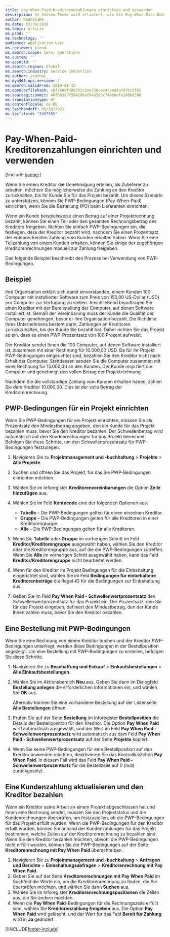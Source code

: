 ```yaml
---
title: Pay-When-Paid-Kreditorenzahlungen einrichten und verwenden
description: In diesem Thema wird erläutert, wie Sie Pay-When-Paid-Bedingungen (PWP) erstellen, damit Sie teilweise Kreditorenzahlungen basierend auf Kundenzahlungen freigeben können.
author: RadhikaRS
ms.date: 03/30/2020
ms.topic: article
ms.prod: ''
ms.technology: ''
audience: Application User
ms.reviewer: kfend
ms.search.scope: Core, Operations
ms.custom: ''
ms.assetid: ''
ms.search.region: Global
ms.search.industry: Service industries
ms.author: andchoi
ms.dyn365.ops.version: 7
ms.search.validFrom: 2019-01-15
ms.openlocfilehash: c6f7888f3803b2c83a72bcac4caed1a7d7bc5f65
ms.sourcegitcommit: 40f68387f594180af64a5e5c748b6efa188bd300
ms.translationtype: HT
ms.contentlocale: de-DE
ms.lasthandoff: 05/10/2021
ms.locfileid: "5997555"
---
```

# <a name="set-up-and-use-pay-when-paid-vendor-payments"></a>Pay-When-Paid-Kreditorenzahlungen einrichten und verwenden

[!include [banner](../includes/banner.md)]

Wenn Sie einem Kreditor die Genehmigung erteilen, als Zulieferer zu arbeiten, möchten Sie möglicherweise die Zahlung an den Kreditor zurückhalten, bis Ihr Kunde Sie für das Projekt bezahlt. Um dieses Szenario zu unterstützen, können Sie PWP-Bedingungen (Pay-When-Paid) einrichten, wenn Sie die Bestellung (PO) beim Lieferanten einrichten.

Wenn ein Kunde beispielsweise einen Betrag auf einer Projektrechnung bezahlt, können Sie einen Teil oder den gesamten Rechnungsbetrag des Kreditors freigeben. Richten Sie einfach PWP-Bedingungen ein, die festlegen, dass der Kreditor bezahlt wird, nachdem Sie einen Prozentsatz der entsprechenden Zahlung vom Kunden erhalten haben. Wenn Sie eine Teilzahlung von einem Kunden erhalten, können Sie einige der zugehörigen Kreditorenrechnungen manuell zur Zahlung freigeben.

Das folgende Beispiel beschreibt den Prozess bei Verwendung von PWP-Bedingungen.

## <a name="example"></a>Beispiel

Ihre Organisation erklärt sich damit einverstanden, einem Kunden 100 Computer mit installierter Software zum Preis von 150,00 US-Dollar (USD) pro Computer zur Verfügung zu stellen. Anschließend beauftragen Sie einen Kreditor mit der Bereitstellung der Computer, auf denen Software installiert ist. Gemäß der Vereinbarung muss der Kunde die Qualität der Computer genehmigen, bevor er Ihre Organisation bezahlt. Die Richtlinie Ihres Unternehmens besteht darin, Zahlungen an Kreditoren zurückzuhalten, bis der Kunde Sie bezahlt hat. Daher richten Sie das Projekt so ein, dass es einen PWP-Prozentsatz von 100 Prozent aufweist.

Der Kreditor sendet Ihnen die 100 Computer, auf denen Software installiert ist, zusammen mit einer Rechnung für 10.000,00 USD. Da für Ihr Projekt PWP-Bedingungen eingerichtet sind, bezahlen Sie den Kreditor nicht nach Erhalt der Computer. Stattdessen senden Sie die Computer zusammen mit einer Rechnung für 15.000,00 an den Kunden. Der Kunde inspiziert die Computer und genehmigt den vollen Betrag der Projektrechnung.

Nachdem Sie die vollständige Zahlung vom Kunden erhalten haben, zahlen Sie dem Kreditor 10.000,00. Dies ist der volle Betrag der Kreditorenrechnung.

## <a name="set-up-pwp-terms-for-a-project"></a>PWP-Bedingungen für ein Projekt einrichten

Wenn Sie PWP-Bedingungen für ein Projekt einrichten, müssen Sie als Prozentsatz den Mindestbetrag angeben, den ein Kunde für das Projekt bezahlen muss, bevor Sie den Kreditor bezahlen. Der Schwellenbetrag wird automatisch auf den Kundenrechnungen für das Projekt berechnet. Befolgen Sie diese Schritte, um den Schwellenprozentsatz für PWP-Bedingungen festzulegen.

1. Navigieren Sie zu **Projektmanagement und -buchhaltung** \> **Projekte** \> **Alle Projekte**.
2. Suchen und öffnen Sie das Projekt, für das Sie PWP-Bedingungen einrichten möchten.
3. Wählen Sie im Inforegister **Kreditorenvereinbarungen** die Option **Zeile hinzufügen** aus.
3. Wählen Sie im Feld **Kontocode** eine der folgenden Optionen aus:

    - **Tabelle** – Die PWP-Bedingungen gelten für einen einzelnen Kreditor.
    - **Gruppe** – Die PWP-Bedingungen gelten für alle Kreditoren in einer Kreditorengruppe.
    - **Alle** – Die PWP-Bedingungen gelten für alle Kreditoren.

4. Wenn Sie **Tabelle** oder **Gruppe** im vorherigen Schritt im Feld **Kreditor/Kreditorengruppe** ausgewählt haben, wählen Sie den Kreditor oder die Kreditorengruppe aus, auf die die PWP-Bedingungen zutreffen. Wenn Sie **Alle** im vorherigen Schritt ausgewählt haben, kann das Feld **Kreditor/Kreditorengruppe** nicht bearbeitet werden.
5. Wenn für den Kreditor im Projekt Bedingungen für die Einbehaltung eingerichtet sind, wählen Sie im Feld **Bedingungen für einbehaltene Kreditorenbeträge** die Regel-ID für die Bedingungen zur Einbehaltung aus.
6. Geben Sie im Feld **Pay When Paid - Schwellenwertprozentsatz** den Schwellenwertprozentsatz für das Projekt ein. Der Prozentsatz, den Sie für das Projekt eingeben, definiert den Mindestbetrag, den der Kunde Ihnen zahlen muss, bevor Sie den Kreditor bezahlen.

## <a name="create-a-po-that-has-pwp-terms"></a>Eine Bestellung mit PWP-Bedingungen

Wenn Sie eine Rechnung von einem Kreditor buchen und der Kreditor PWP-Bedingungen unterliegt, werden diese Bedingungen in der Bestellposition angezeigt. Um eine Bestellung mit PWP-Bedingungen zu erstellen, befolgen Sie diese Schritte.

1. Navigieren Sie zu **Beschaffung und Einkauf** \> **Einkaufsbestellungen** \> **Alle Einkaufsbestellungen**.
2. Wählen Sie im Aktionsbereich **Neu** aus. Geben Sie dann im Dialogfeld **Bestellung anlegen** die erforderlichen Informationen ein, und wählen Sie **OK** aus.

    Alternativ können Sie eine vorhandene Bestellung auf der Listenseite **Alle Bestellungen** öffnen.

4. Prüfen Sie auf der Seite **Bestellung** im Inforegister **Bestellposition** die Details der Bestellposition für den Kreditor. Die Option **Pay When Paid** wird automatisch ausgewählt, und der Wert im Feld **Pay When Paid - Schwellenwertprozentsatz** wird automatisch aus dem Feld **Pay When Paid - Schwellenwertprozentsatz** auf der Seite **Projekte** kopiert.
6. Wenn Sie keine PWP-Bedingungen für eine Bestellposition auf den Kreditor anwenden möchten, deaktivieren Sie das Kontrollkästchen **Pay When Paid**. In diesem Fall wird das Feld **Pay When Paid - Schwellenwertprozentsatz** für die Bestellzeile auf 0 (null) zurückgesetzt.

## <a name="update-a-customer-payment-and-pay-the-vendor"></a>Eine Kundenzahlung aktualisieren und den Kreditor bezahlen

Wenn ein Kreditor seine Arbeit an einem Projekt abgeschlossen hat und Ihnen eine Rechnung sendet, müssen Sie den Projektstatus und die Kundenrechnungen überprüfen, um festzustellen, ob die PWP-Bedingungen für das Projekt erfüllt wurden. Wenn die PWP-Bedingungen für den Kreditor erfüllt wurden, können Sie anhand der Kundenzahlungen für das Projekt bestimmen, welche Zeilen auf der Kreditorenrechnung zu bezahlen sind. Wenn Sie den Kreditor bezahlen möchten, obwohl die PWP-Bedingungen nicht erfüllt wurden, können Sie die PWP-Bedingungen auf der Seite **Kreditorenrechnung mit Pay When Paid** überschreiben.

1. Navigieren Sie zu **Projektmanagement und -buchhaltung** \> **Anfragen und Berichte** \> **Einbehaltungsabfragen** \> **Kreditorenrechnung mit Pay When Paid**.
2. Geben Sie auf der Seite **Kreditorenrechnungen mit Pay When Paid** im Suchfeld die Werte ein, um die Kreditorenrechnung zu finden, die Sie überprüfen möchten, und wählen Sie dann **Suchen** aus.
3. Wählen Sie im Inforegister **Kreditorenrechnungspositionen** die Zeilen aus, die Sie ändern möchten.
4. Wenn die **Pay When Paid**-Bedingungen für die Rechnungszeile erfüllt sind, wählen Sie **Kreditorenzahlung freigeben** aus. Die Option **Pay When Paid** wird gelöscht, und der Wert für das Feld **Bereit für Zahlung** wird in **Ja** geändert.


[!INCLUDE[footer-include](../includes/footer-banner.md)]